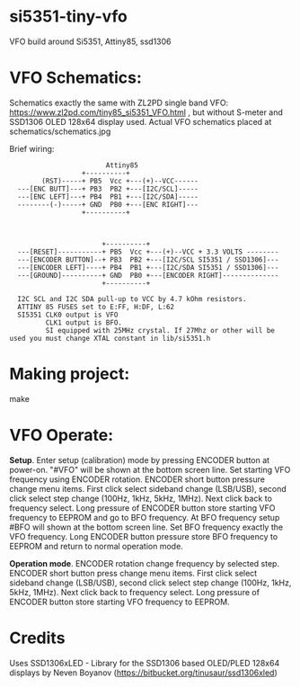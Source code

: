 # si5351-tiny-vfo
VFO build around Si5351, Attiny85, ssd1306

# VFO Schematics:

Schematics exactly the same with ZL2PD single band VFO: https://www.zl2pd.com/tiny85_si5351_VFO.html , but without S-meter and
SSD1306 OLED 128x64 display used. Actual VFO schematics placed at schematics/schematics.jpg

Brief wiring:
```
                        Attiny85
                  +----------+
        (RST)-----+ PB5  Vcc +---(+)--VCC------
  ---[ENC BUTT]---+ PB3  PB2 +---[I2C/SCL]-----
  ---[ENC LEFT]---+ PB4  PB1 +---[I2C/SDA]-----
  --------(-)-----+ GND  PB0 +---[ENC RIGHT]---
                  +----------+



                       +----------+   
  ---[RESET]-----------+ PB5  Vcc +---(+)--VCC + 3.3 VOLTS --------
  ---[ENCODER BUTTON]--+ PB3  PB2 +---[I2C/SCL SI5351 / SSD1306]---
  ---[ENCODER LEFT]----+ PB4  PB1 +---[I2C/SDA SI5351 / SSD1306]---
  ---[GROUND]----------+ GND  PB0 +---[ENCODER RIGHT]--------------
                       +----------+
  
  I2C SCL and I2C SDA pull-up to VCC by 4.7 kOhm resistors. 
  ATTINY 85 FUSES set to E:FF, H:DF, L:62
  SI5351 CLK0 output is VFO
         CLK1 output is BFO. 
         SI equipped with 25MHz crystal. If 27Mhz or other will be used you must change XTAL constant in lib/si5351.h
```

# Making project:

make

# VFO Operate:

**Setup**.
Enter setup (calibration) mode by pressing ENCODER button at power-on. "#VFO" will be shown at the bottom screen line. 
Set starting VFO frequency using ENCODER rotation. ENCODER short button pressure change menu items. First click select 
sideband change (LSB/USB), second click select step change (100Hz, 1kHz, 5kHz, 1MHz). Next click back to frequency select. 
Long pressure of ENCODER button store starting VFO frequency to EEPROM and go to BFO frequency. 
At BFO frequency setup #BFO will shown at the bottom screen line. Set BFO frequency exactly the VFO frequency. Long ENCODER
button pressure store BFO frequency to EEPROM and return to normal operation mode. 

**Operation mode**.
ENCODER rotation change frequency by selected step. ENCODER short button press change menu items. First click select 
sideband change (LSB/USB), second click select step change (100Hz, 1kHz, 5kHz, 1MHz). Next click back to frequency select.
Long pressure of ENCODER button store starting VFO frequency to EEPROM.

# Credits

Uses SSD1306xLED - Library for the SSD1306 based OLED/PLED 128x64 displays by Neven Boyanov (https://bitbucket.org/tinusaur/ssd1306xled)
